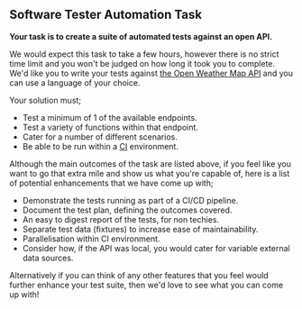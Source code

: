 ## Software Tester Automation Task

**Your task is to create a suite of automated tests against an open API.**

We would expect this task to take a few hours, however there is no strict time limit and you won't be judged on how long it took you to complete. We'd like you to write your tests against [the Open Weather Map API](https://openweathermap.org/api) and you can use a language of your choice.

Your solution must;

- Test a minimum of 1 of the available endpoints.
- Test a variety of functions within that endpoint.
- Cater for a number of different scenarios.
- Be able to be run within a [CI](https://en.wikipedia.org/wiki/Continuous_integration) environment.

Although the main outcomes of the task are listed above, if you feel like you want to go that extra mile and show us what you're capable of, here is a list of potential enhancements that we have come up with;

- Demonstrate the tests running as part of a CI/CD pipeline.
- Document the test plan, defining the outcomes covered.
- An easy to digest report of the tests, for non techies.
- Separate test data (fixtures) to increase ease of maintainability.
- Parallelisation within CI environment.
- Consider how, if the API was local, you would cater for variable external data sources.

Alternatively if you can think of any other features that you feel would further enhance your test suite, then we'd love to see what you can come up with!

